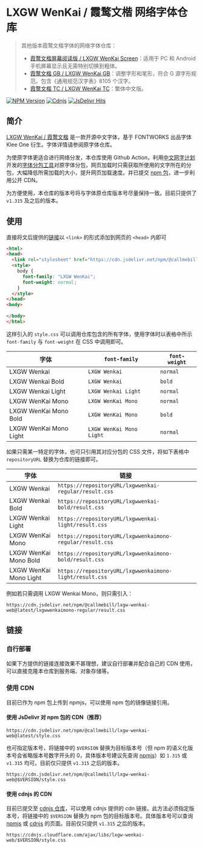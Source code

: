# LXGW WenKai / 霞鹜文楷 网络字体仓库

> 其他版本霞鹜文楷字体的网络字体仓库：
>   - [霞鹜文楷屏幕阅读版 / LXGW WenKai Screen](https://github.com/CMBill/lxgw-wenkai-screen-web)：适用于 PC 和 Android 手机屏幕显示且无需特别切换到粗体。
>   - [霞鹜文楷 GB / LXGW WenKai GB](https://github.com/CMBill/lxgw-wenkai-gb-web)：调整字形和笔形，符合 G 源字形规范。包含《通用规范汉字表》8105 个汉字。
>   - [霞鹜文楷 TC / LXGW WenKai TC](https://github.com/CMBill/lxgw-wenkai-tc-web)：繁体中文版。

[![NPM Version](https://img.shields.io/npm/v/%40callmebill%2Flxgw-wenkai-web?labelColor=cb0000&color=ffffff)](https://www.npmjs.com/package/@callmebill/lxgw-wenkai-web)
[![Cdnjs](https://img.shields.io/cdnjs/v/lxgw-wenkai-web?labelColor=ff6934&color=ebebeb)](https://cdnjs.com/libraries/lxgw-wenkai-web)
[![JsDelivr Hits](https://data.jsdelivr.com/v1/package/npm/@callmebill/lxgw-wenkai-web/badge?style=rounded)](https://www.jsdelivr.com/package/npm/@callmebill/lxgw-wenkai-web)

## 简介
[LXGW WenKai / 霞鹜文楷](https://github.com/lxgw/LxgwWenKai) 是一款开源中文字体，基于 FONTWORKS 出品字体 Klee One 衍生。字体详情请参阅原字体仓库。

为使原字体更适合进行网络分发，本仓库使用 Github Action，利用[中文网字计划](https://chinese-font.netlify.app/)开发的[字体分包工具](https://github.com/KonghaYao/cn-font-split)对原字体分包，网页加载时只需获取所使用的文字所在的分包，大幅降低所需加载的大小，提升网页加载速度。并已提交 [npm 包](https://www.npmjs.com/package/@callmebill/lxgw-wenkai-web)，进一步利用公开 CDN。

为方便使用，本仓库的版本号将与字体原仓库版本号尽量保持一致。目前只提供了 `v1.315` 及之后的版本。

## 使用
直接将文后提供的[链接](#链接)以 `<link>` 的形式添加到网页的 `<head>` 内即可

```html
<html>
<head>
  <link rel="stylesheet" href="https://cdn.jsdelivr.net/npm/@callmebill/lxgw-wenkai-web@latest/style.css" />
  <style>
    body {
      font-family: "LXGW WenKai";
      font-weight: normal;
    }
  </style>
</head>
<body>
  
</body>
</html>
```

这样引入的 `style.css` 可以调用仓库包含的所有字体，使用字体时以表格中所示 `font-family` 与 `font-weight` 在 CSS 中调用即可。

| 字体                   | `font-family`            | `font-weight` |
| ---------------------- | ------------------------ | ------------- |
| LXGW Wenkai            | `LXGW Wenkai`            | `normal`      |
| LXGW Wenkai Bold       | `LXGW Wenkai`            | `bold`        |
| LXGW Wenkai Light      | `LXGW Wenkai Light`      | `normal`      |
| LXGW WenKai Mono       | `LXGW WenKai Mono`       | `normal`      |
| LXGW WenKai Mono Bold  | `LXGW WenKai Mono`       | `bold`        |
| LXGW WenKai Mono Light | `LXGW WenKai Mono Light` | `normal`      |

如果只需某一特定的字体，也可只引用其对应分包的 CSS 文件，将如下表格中 `repositoryURL` 替换为仓库的链接即可。

| 字体                   | 链接                                                            |
| ---------------------- | --------------------------------------------------------------- |
| LXGW Wenkai            | `https://repositoryURL/lxgwwenkai-regular/result.css`     |
| LXGW Wenkai Bold       | `https://repositoryURL/lxgwwenkai-bold/result.css`        |
| LXGW Wenkai Light      | `https://repositoryURL/lxgwwenkai-light/result.css`       |
| LXGW WenKai Mono       | `https://repositoryURL/lxgwwenkaimono-regular/result.css` |
| LXGW WenKai Mono Bold  | `https://repositoryURL/lxgwwenkaimono-bold/result.css`     |
| LXGW WenKai Mono Light | `https://repositoryURL/lxgwwenkaimono-light/result.css`   |

例如若只需调用 LXGW Wenkai Mono，则只需引入：
```
https://cdn.jsdelivr.net/npm/@callmebill/lxgw-wenkai-web@latest/lxgwwenkaimono-regular/result.css
``` 

## 链接
### 自行部署
如果下方提供的链接连接效果不甚理想，建议自行部署并配合自己的 CDN 使用，可以直接克隆本仓库到服务端、对象存储等。

### 使用 CDN
目前已作为 npm 包上传到 npmjs，可以使用 npm 包的镜像链接引用。

#### 使用 JsDelivr 对 npm 包的 CDN（推荐）

```
https://cdn.jsdelivr.net/npm/@callmebill/lxgw-wenkai-web@latest/style.css
```

也可指定版本号，将链接中的 `$VERSION` 替换为目标版本号（但 npm 的语义化版本号会省略版本号数字开头的 0，具体版本号建议先查询 [npmjs](https://www.npmjs.com/package/@callmebill/lxgw-wenkai-web?activeTab=versions)）如 `1.315` 或 `v1.315` 均可。目前仅只提供 `v1.315` 之后的版本。

```
https://cdn.jsdelivr.net/npm/@callmebill/lxgw-wenkai-web@$VERSION/style.css
```

#### 使用 cdnjs 的 CDN
目前已提交至 [cdnjs 仓库](https://cdnjs.com/libraries/lxgw-wenkai-web)，可以使用 cdnjs 提供的 cdn 链接。此方法必须指定版本号，将链接中的 `$VERSION` 替换为 npm 包的目标版本号。具体版本号可以查询 [npmjs](https://www.npmjs.com/package/@callmebill/lxgw-wenkai-web?activeTab=versions) 或 [cdnjs](https://cdnjs.com/libraries/lxgw-wenkai-web) 的页面。目前仅只提供 `v1.315` 之后的版本。

```
https://cdnjs.cloudflare.com/ajax/libs/lxgw-wenkai-web/$VERSION/style.css
```

